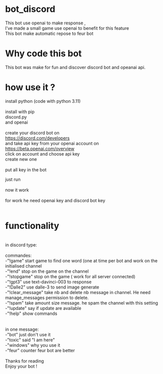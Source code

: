 # bot_discord

This bot use openai to make response , <br />
I've made a small game use openai to benefit for this feature <br />
This bot make automatic repose to feur bot <br />

# Why code this bot 

This bot was make for fun and discover discord bot and opeanai api. <br />


# how use it ? 

install python (code with python 3.11) <br />
<br />
install with pip <br />
discord.py <br />
and openai <br />
<br />
create your discord bot on<br />
https://discord.com/developers<br />
and take api key from your openai account on <br />
https://beta.openai.com/overview<br />
click on account and choose api key <br />
create new one <br />
<br />
put all key in the bot <br />

just run <br />
<br />
now it work<br />
<br />
for work he need openai key and discord bot key<br />
<br />
# functionality <br />
<br />
in discord type: <br />
<br />
  commandes:<br />
    -"!game" start game to find one word (one at time per bot and work on the initialised channel<br />
    -"!end" stop on the game on the channel <br />
    -"!stopgame" stop on the game ( work for all server connected)<br />
    -"!gpt3" use text-davinci-003 to response <br />
    -"!Dalle2" use dalle-3 to send image generate<br />
    -"!clear_message" take nb and delete nb message in channel. He need manage_messages permission to delete.<br />
    -"!spam" take amount size message. he spam the channel with this setting<br />
    -"!update" say if update are available<br />
    -"!help" show commands<br />
   <br />
  <br />
  in one message:  <br />
    -"bot" just don't use it <br />
    -"toxic" said "I am here"<br />
    -"windows" why you use it <br />
    -"feur" counter feur bot are better<br />
    <br />
Thanks for reading<br />
Enjoy your bot !  <br />  

